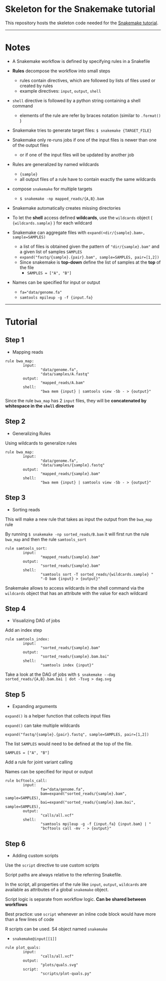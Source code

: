 # Skeleton for the Snakemake tutorial

This repository hosts the skeleton code needed for the [Snakemake tutorial](http://snakemake.readthedocs.io/en/latest/tutorial/welcome.html).

---

# Notes

* A Snakemake workflow is defined by specifying rules in a Snakefile
* **Rules** decompose the workflow into small steps
  * rules contain directives, which are followed by lists of files used or created by rules
  * example directives: `input`, `output`, `shell`

* `shell` directive is followed by a python string containing a shell command
  * elements of the rule are refer by braces notation (similar to `.format()` )

* Snakemake tries to generate target files: `$ snakemake {TARGET_FILE}`

* Snakemake only re-runs jobs if one of the input files is newer than one of the output files
  * or if one of the input files will be updated by another job

* Rules are generalized by named wildcards
  * `{sample}`
  * all output files of a rule have to contain exactly the same wildcards

* compose `snakemake` for multiple targets
  * `$ snakemake -np mapped_reads/{A,B}.bam`

* Snakemake automatically creates missing directories

* To let the **shell** access defined **wildcards**, use the `wildcards` object ( `{wildcards.sample}` )  for each wildcard

* Snakemake can aggregate files with `expand(<dir/{sample}.bam>, sample=SAMPLES)`
  * a list of files is obtained given the pattern of `"dir/{sample}.bam"` and a given list of samples `SAMPLES`
  * `expand("fastq/{sample}.{pair}.bam", sample=SAMPLES, pair=[1,2])`
  * Since snakemake is **top-down** define the list of samples at the **top** of the file
    * `SAMPLES = ["A", "B"]`

* Names can be specified for input or output
  * `fa="data/genome.fa"`
  * `samtools mpileup -g -f {input.fa}`

---

# Tutorial

## Step 1

* Mapping reads

```
rule bwa_map:
        input:
                "data/genome.fa",
                "data/samples/A.fastq"
        output:
                "mapped_reads/A.bam"
        shell:
                "bwa mem {input} | samtools view -Sb - > {output}"
```

Since the rule `bwa_map` has 2 `input` files, they will be **concatenated by whitespace in the `shell` directive** 

## Step 2

* Generalizing Rules

Using wildcards to generalize rules

```
rule bwa_map:
        input:
                "data/genome.fa",
                "data/samples/{sample}.fastq"
        output:
                "mapped_reads/{sample}.bam"
        shell:
                "bwa mem {input} | samtools view -Sb - > {output}"
```

## Step 3

* Sorting reads

This will make a new rule that takes as input the output from the `bwa_map` rule

By running `$ snakemake -np sorted_reads/B.bam` it will first run the rule `bwa_map` and then the rule `samtools_sort`

```
rule samtools_sort:
        input:
                "mapped_reads/{sample}.bam"
        output:
                "sorted_reads/{sample}.bam"
        shell:
                "samtools sort -T sorted_reads/{wildcards.sample} "
                "-O bam {input} > {output}"
```

Snakemake allows to access wildcards in the shell command via the `wildcards` object that has an attribute with the value for each wildcard

## Step 4

* Visualizing DAG of jobs

Add an index step

```
rule samtools_index:
        input:
                "sorted_reads/{sample}.bam"
        output:
                "sorted_reads/{sample}.bam.bai"
        shell:
                "samtools index {input}"
```

Take a look at the DAG of jobs with `$ snakemake --dag sorted_reads/{A,B}.bam.bai | dot -Tsvg > dag.svg`

## Step 5

* Expanding arguments

`expand()` is a helper function that collects input files

`expand()` can take multiple wildcards

```
expand("fastq/{sample}.{pair}.fastq", sample=SAMPLES, pair=[1,2])
```

The list `SAMPLES` would need to be defined at the top of the file.

```
SAMPLES = ["A", "B"]
```

Add a rule for joint variant calling

Names can be specified for input or output


```
rule bcftools_call:
        input:
                fa="data/genome.fa",
                bam=expand("sorted_reads/{sample}.bam", sample=SAMPLES),
                bai=expand("sorted_reads/{sample}.bam.bai", sample=SAMPLES),
        output:
                "calls/all.vcf"
        shell:
                "samtools mpileup -g -f {input.fa} {input.bam} | "
                "bcftools call -mv - > {output}"

```

## Step 6

* Adding custom scripts

Use the `script` directive to use custom scripts

Script paths are always relative to the referring Snakefile.

In the script, all properties of the rule like `input`, `output`, `wildcards` are available as attributes of a global `snakemake` object.

Script logic is separate from workflow logic. **Can be shared between workflows**

Best practice: use `script` whenever an inline code block would have more than a few lines of code

R scripts can be used. S4 object named `snakemake`
  * `snakemake@input[[1]]`


```
rule plot_quals:
        input:
                "calls/all.vcf"
        output:
                "plots/quals.svg"
        script:
                "scripts/plot-quals.py"
```

